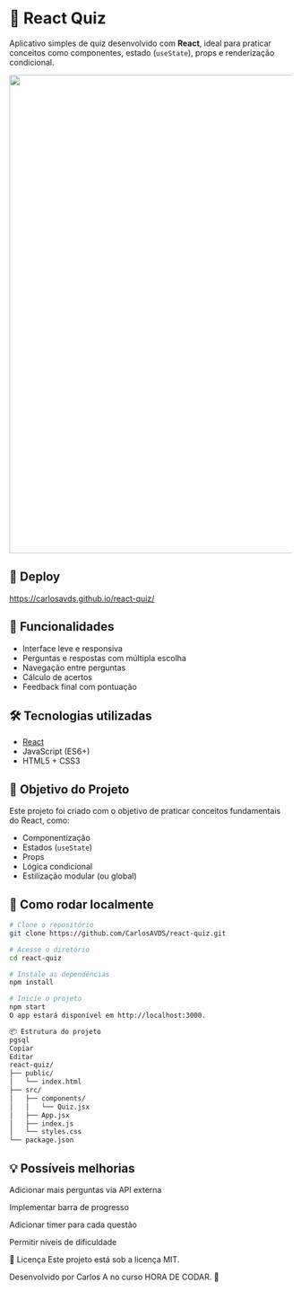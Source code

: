 # 🧠 React Quiz

Aplicativo simples de quiz desenvolvido com **React**, ideal para praticar conceitos como componentes, estado (`useState`), props e renderização condicional.

<div align ="center">
  <img width="1440" height="852" alt="Image" src="https://github.com/user-attachments/assets/3d81a840-1ec8-4a1d-abb8-827eac66d92b" />
</div>

## 🔗 Deploy
https://carlosavds.github.io/react-quiz/

## 🚀 Funcionalidades

- Interface leve e responsiva
- Perguntas e respostas com múltipla escolha
- Navegação entre perguntas
- Cálculo de acertos
- Feedback final com pontuação

## 🛠️ Tecnologias utilizadas

- [React](https://reactjs.org)
- JavaScript (ES6+)
- HTML5 + CSS3

## 🎯 Objetivo do Projeto

Este projeto foi criado com o objetivo de praticar conceitos fundamentais do React, como:

- Componentização
- Estados (`useState`)
- Props
- Lógica condicional
- Estilização modular (ou global)

## 🧪 Como rodar localmente

```bash
# Clone o repositório
git clone https://github.com/CarlosAVDS/react-quiz.git

# Acesse o diretório
cd react-quiz

# Instale as dependências
npm install

# Inicie o projeto
npm start
O app estará disponível em http://localhost:3000.

📦 Estrutura do projeto
pgsql
Copiar
Editar
react-quiz/
├── public/
│   └── index.html
├── src/
│   ├── components/
│   │   └── Quiz.jsx
│   ├── App.jsx
│   ├── index.js
│   └── styles.css
└── package.json
````
## 💡 Possíveis melhorias
Adicionar mais perguntas via API externa

Implementar barra de progresso

Adicionar timer para cada questão

Permitir níveis de dificuldade

📝 Licença
Este projeto está sob a licença MIT.

Desenvolvido por Carlos A no curso HORA DE CODAR. 🚀
